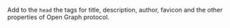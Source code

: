 <!DOCTYPE html>
<html>
  <head>
    <meta property = "og:title" content = "Finding Me"/>
    <meta property = "og:description" content = "A fulfilling narrative of struggle and success.Her gorgeous storytelling will inspire anyone wishing to shed old labels."/>
    <meta property = "og:author" content = "Viola Davis"/>
    <meta property = "og:favicon" content = "https://favicon.com/ogp/jpg"/>
  </head>
  <body></body>
</html>


Add to the `head` the tags for title, description, author, favicon and the other properties of Open Graph protocol. 